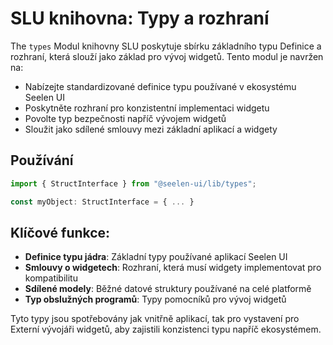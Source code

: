 # **SLU knihovna: Typy a rozhraní**

The `types` Modul knihovny SLU poskytuje sbírku základního typu 
Definice a rozhraní, která slouží jako základ pro vývoj widgetů. 
Tento modul je navržen na:

* Nabízejte standardizované definice typu používané v ekosystému Seelen UI
* Poskytněte rozhraní pro konzistentní implementaci widgetu
* Povolte typ bezpečnosti napříč vývojem widgetů
* Sloužit jako sdílené smlouvy mezi základní aplikací a widgety

## **Používání**

```ts
import { StructInterface } from "@seelen-ui/lib/types";

const myObject: StructInterface = { ... }
```

## **Klíčové funkce:**

* **Definice typu jádra**: Základní typy používané aplikací Seelen UI
* **Smlouvy o widgetech**: Rozhraní, která musí widgety implementovat pro kompatibilitu
* **Sdílené modely**: Běžné datové struktury používané na celé platformě
* **Typ obslužných programů**: Typy pomocníků pro vývoj widgetů

Tyto typy jsou spotřebovány jak vnitřně aplikací, tak pro vystavení pro 
Externí vývojáři widgetů, aby zajistili konzistenci typu napříč ekosystémem.
